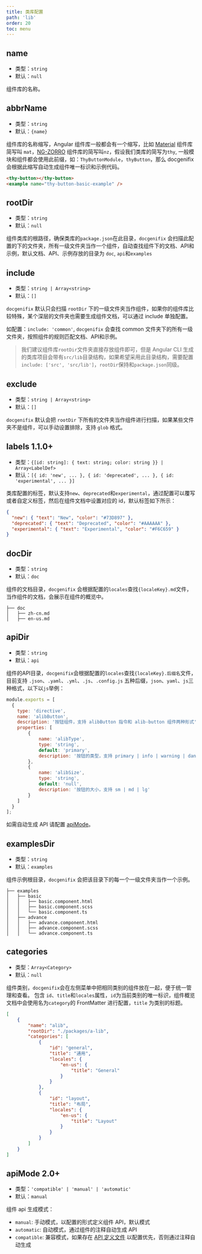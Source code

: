 ```yaml
---
title: 类库配置
path: 'lib'
order: 20
toc: menu
---
```


## name

- 类型：`string`
- 默认：`null`

组件库的名称。

## abbrName

- 类型：`string`
- 默认：`{name}`

组件库的名称缩写，Angular 组件库一般都会有一个缩写，比如 [Material](https://material.angular.io/components) 组件库简写叫 `mat`，[NG-ZORRO](https://ng.ant.design/components/overview/zh) 组件库的简写叫`nz`，假设我们类库的简写为`thy`, 一般模块和组件都会使用此前缀，如：`ThyButtonModule`，`thyButton`，那么 docgenifix 会根据此缩写自动生成组件唯一标识和示例代码。

```html
<thy-button></thy-button>
<example name="thy-button-basic-example" />
```

## rootDir

- 类型：`string`
- 默认：`null`

组件类库的根路径，确保类库的`package.json`在此目录，`docgenifix` 会扫描此配置的下的文件夹，所有一级文件夹当作一个组件，自动查找组件下的文档、API和示例，默认文档、API、示例存放的目录为 `doc`, `api`和`examples`

## include

- 类型：`string | Array<string>`
- 默认：`[]`

`docgenifix` 默认只会扫描 `rootDir` 下的一级文件夹当作组件，如果你的组件库比较特殊，某个深层的文件夹也需要生成组件文档，可以通过 include 单独配置。

如配置：`include: 'common'`, `docgenifix` 会查找 common 文件夹下的所有一级文件夹，按照组件的规则匹配文档、API和示例。

> 我们建议组件库`rootDir`文件夹直接存放组件即可，但是 Angular CLI 生成的类库项目会带有`src/lib`目录结构，如果希望采用此目录结构，需要配置 `include: ['src', 'src/lib']`，`rootDir`保持和`package.json`同级。

## exclude

- 类型：`string | Array<string>`
- 默认：`[]`

`docgenifix` 默认会把 `rootDir` 下所有的文件夹当作组件进行扫描，如果某些文件夹不是组件，可以手动设置排除，支持 `glob` 格式。

## labels <label>1.1.0+</label>
- 类型：`{[id: string]: { text: string; color: string }} | Array<LabelDef>`
- 默认：`[{ id: 'new', ... }, { id: 'deprecated', ... }, { id: 'experimental', ... }]`

类库配置的标签，默认支持`new`、`deprecated`和`experimental`，通过配置可以覆写或者自定义标签，然后在组件文档中设置对应的 id，默认标签如下所示：
```json
{
  "new": { "text": "New", "color": "#73D897" },
  "deprecated": { "text": "Deprecated", "color": "#AAAAAA" },
  "experimental": { "text": "Experimental", "color": "#F6C659" }
}
```

## docDir

- 类型：`string`
- 默认：`doc`

组件的文档目录，`docgenifix` 会根据配置的`locales`查找`{localeKey}.md`文件，当作组件的文档，会展示在组件的概览中。
```
├── doc
│   ├── zh-cn.md
│   ├── en-us.md
```

## apiDir

- 类型：`string`
- 默认：`api`

组件的API目录，`docgenifix`会根据配置的`locales`查找`{localeKey}.后缀名`文件，目前支持 `.json`、`.yaml`、`.yml`、`.js`、`.config.js` 五种后缀，`json`、`yaml`、`js`三种格式，以下以`js`举例：

```js
module.exports = [
  {
    type: 'directive',
    name: 'alibButton',
    description: '按钮组件，支持 alibButton 指令和 alib-button 组件两种形式', // Optional
    properties: [
        {
            name: 'alibType',
            type: 'string',
            default: 'primary',
            description: '按钮的类型，支持 primary | info | warning | danger' 
        },
        {
            name: 'alibSize',
            type: 'string',
            default: 'null', 
            description: '按钮的大小，支持 sm | md | lg'
        }
    ]
  }
];

```
如需自动生成 API 请配置 [apiMode](/configuration/lib#apimode-<label>1-2-0+</label>)。

## examplesDir

- 类型：`string`
- 默认：`examples`

组件示例根目录，`docgenifix` 会把该目录下的每一个一级文件夹当作一个示例。

```
├── examples
│   ├── basic
│   │   ├── basic.component.html
│   │   ├── basic.component.scss
│   │   └── basic.component.ts
│   ├── advance
│   │   ├── advance.component.html
│   │   ├── advance.component.scss
│   │   └── advance.component.ts
```

## categories

- 类型：`Array<Category>`
- 默认：`null`

组件类别，`docgenifix`会在左侧菜单中把相同类别的组件放在一起，便于统一管理和查看。
包含 `id`、`title`和`locales`属性，`id`为当前类别的唯一标识，组件概览文档中会使用名为`category`的 FrontMatter 进行配置，`title` 为类别的标题。
```json
[
    {
        "name": "alib",
        "rootDir": "./packages/a-lib",
        "categories": [
            {
                "id": "general",
                "title": "通用",
                "locales": {
                    "en-us": {
                        "title": "General"
                    }
                }
            },
            {
                "id": "layout",
                "title": "布局",
                "locales": {
                    "en-us": {
                        "title": "Layout"
                    }
                }
            }
        ]
    }
]
```
## apiMode <label>2.0+</label>

- 类型：`'compatible' | 'manual' | 'automatic'`
- 默认：`manual`

组件 api 生成模式：

- `manual`: 手动模式，以配置的形式定义组件 API，默认模式
- `automatic`: 自动模式，通过组件的注释自动生成 API
- `compatible`: 兼容模式，如果存在 [API 定义文件](configuration/lib#apidir) 以配置优先，否则通过注释自动生成

